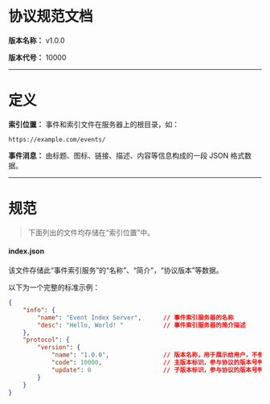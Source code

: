 # 协议规范文档

**版本名称：** v1.0.0

**版本代号：** 10000

---

# 定义

**索引位置：** 事件和索引文件在服务器上的根目录，如：

```text
https://example.com/events/
```

**事件消息：** 由标题、图标、链接、描述、内容等信息构成的一段 JSON 格式数据。

---

# 规范

> 下面列出的文件均存储在“索引位置”中。

#### index.json

该文件存储此“事件索引服务”的“名称”、“简介”，“协议版本”等数据。

以下为一个完整的标准示例：

```json
{
    "info": {
        "name": "Event Index Server",      // 事件索引服务器的名称
        "desc": "Hello, World! "           // 事件索引服务器的简介描述
    },
    "protocol": {
        "version": {
            "name": "1.0.0",               // 版本名称，用于展示给用户，不参与版本号判断
            "code": 10000,                 // 主版本标识，参与协议的版本号判断
            "update": 0                    // 子版本标识，参与协议的版本号判断（应先判断主版本标识）
        }
    }
}
```


